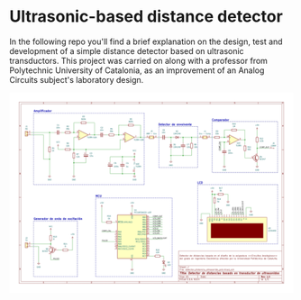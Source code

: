 # Ultrasonic-based distance detector
In the following repo you'll find a brief explanation on the design, test and development of a simple distance detector based on ultrasonic transductors. This project was carried on along with a professor from Polytechnic University of Catalonia, as an improvement of an Analog Circuits subject's laboratory design.

![alt](esquematico_detector_distancia_pic.jpg)